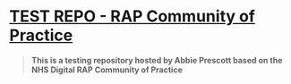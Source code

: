 # [TEST REPO - RAP Community of Practice](https://NHSDigital.github.io/rap-community-of-practice/)

> **This is a testing repository hosted by Abbie Prescott based on the NHS Digital RAP Community of Practice**
